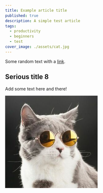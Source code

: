 ```yaml
---
title: Example article title
published: true
description: A simple test article
tags:
  - productivity
  - beginners
  - test
cover_image: ./assets/cat.jpg
---
```


Some random text with a [link](https://code.visualstudio.com).

## Serious title 8

Add some text here and there!

![and some pictures too](./assets/cat.jpg)
